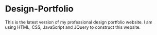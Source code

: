 # Design-Portfolio 

This is the latest version of my professional design portfolio website. I am using HTML, CSS, JavaScript and JQuery to construct this website. 
